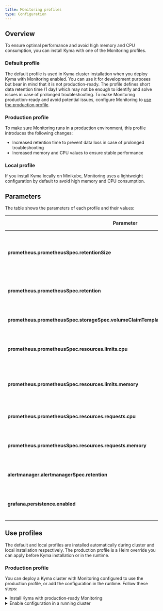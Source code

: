 ```yaml
---
title: Monitoring profiles
type: Configuration
---
```

## Overview

To ensure optimal performance and avoid high memory and CPU consumption, you can install Kyma with one of the Monitoring profiles. 

### Default profile 

The default profile is used in Kyma cluster installation when you deploy Kyma with Monitoring enabled. You can use it for development purposes but bear in mind that it is not production-ready. The profile defines short data retention time (1 day) which may not be enough to identify and solve issues in case of prolonged troubleshooting. To make Monitoring production-ready and avoid potential issues, configure Monitoring to [use the production profile](#configuration-monitoring-profiles-use-production-profile).

### Production profile

To make sure Monitoring runs in a production environment, this profile introduces the following changes: 

* Increased retention time to prevent data loss in case of prolonged troubleshooting 
* Increased memory and CPU values to ensure stable performance 

### Local profile

If you install Kyma locally on Minikube, Monitoring uses a lightweight configuration by default to avoid high memory and CPU consumption. 

## Parameters 

The table shows the parameters of each profile and their values:

 Parameter  | Description | Default profile| Production profile | Local profile|
|-----------|-------------|----------------|--------------------|--------------|
| **prometheus.prometheusSpec.retentionSize** | Maximum number of bytes that storage blocks can use. The oldest data will be removed first. | `2GB` | `15GB` | `256MB` |
| **prometheus.prometheusSpec.retention** | Time period for which Prometheus stores the metrics. |`1d`| `30d` | `2h`|
| **prometheus.prometheusSpec.storageSpec.volumeClaimTemplate.spec.resources.requests.storage** | Amount of storage requested by the Prometheus Pod. |`10Gi`| `20Gi` | `1Gi` |
| **prometheus.prometheusSpec.resources.limits.cpu** | Maximum number of CPUs available for the Prometheus Pod to use. | `600m`| `1` | `150m`|
| **prometheus.prometheusSpec.resources.limits.memory** | Maximum amount of memory available for the Prometheus Pod to use. |`2Gi` | `3Gi` |`800Mi`|
| **prometheus.prometheusSpec.resources.requests.cpu** |  Number of CPUs requested by the Prometheus Pod to operate.| `200m`| `300m` | `100m` |
| **prometheus.prometheusSpec.resources.requests.memory** | Amount of memory requested by the Prometheus Pod to operate. | `600Mi`| `1Gi` | `200Mi` |
| **alertmanager.alertmanagerSpec.retention** | Time period for which Alertmanager retains data.| `120h` | `240h` | `1h` |
| **grafana.persistence.enabled**| Parameter that enables storing Grafana database on a PersistentVolume |`true`|`true`|`false`|

## Use profiles

The default and local profiles are installed automatically during cluster and local installation respectively. The production profile is a Helm override you can apply before Kyma installation or in the runtime. 

### Production profile 

You can deploy a Kyma cluster with Monitoring configured to use the production profile, or add the configuration in the runtime. Follow these steps:

<div tabs>
  <details>
  <summary>
  Install Kyma with production-ready Monitoring
 </summary>

1. Create a Kubernetes cluster for Kyma installation.

2. Apply an override that forces Monitoring to use the production profile:

  ```bash
  cat <<EOF | kubectl apply -f -
  ---
  apiVersion: v1
  kind: ConfigMap
  metadata:
    name: monitoring-overrides
    namespace: kyma-installer
    labels:
      installer: overrides
      component: monitoring
      kyma-project.io/installation: ""
  data:
    prometheus.prometheusSpec.retentionSize: "15GB"
    prometheus.prometheusSpec.retention: "30d"
    prometheus.prometheusSpec.storageSpec.volumeClaimTemplate.spec.resources.requests.storage: "20Gi"
    prometheus.prometheusSpec.resources.limits.cpu: "600m"
    prometheus.prometheusSpec.resources.limits.memory: "2Gi"
    prometheus.prometheusSpec.resources.requests.cpu: "300m"
    prometheus.prometheusSpec.resources.requests.memory: "1Gi"
    alertmanager.alertmanagerSpec.retention: "240h"
  EOF
  ```
  </details>
  <details>
  <summary>
  Enable configuration in a running cluster
  </summary>

  1. Apply an override that forces Monitoring to use the production profile:

  ```bash
    cat <<EOF | kubectl apply -f -
    ---
    apiVersion: v1
    kind: ConfigMap
    metadata:
      name: monitoring-overrides
      namespace: kyma-installer
      labels:
        installer: overrides
        component: monitoring
        kyma-project.io/installation: ""
    data:
      prometheus.prometheusSpec.retentionSize: "15GB"
      prometheus.prometheusSpec.retention: "30d"
      prometheus.prometheusSpec.storageSpec.volumeClaimTemplate.spec.resources.requests.storage: "20Gi"
      prometheus.prometheusSpec.resources.limits.cpu: "600m"
      prometheus.prometheusSpec.resources.limits.memory: "2Gi"
      prometheus.prometheusSpec.resources.requests.cpu: "300m"
      prometheus.prometheusSpec.resources.requests.memory: "1Gi"
      alertmanager.alertmanagerSpec.retention: "240h"
    EOF
  ```
  2. Run the [cluster update process](/root/kyma/#installation-update-kyma).

When the production overrides are applied to an already installed Kyma cluster, then the changes to the storage size of the PVC for Prometheus will not be applied. This is because the underlying Cloud infrastructure might not support dynamic resizing of the PVC. For a workaround, follow these steps:  

>**CAUTION:** This workaround will delete existing metrics, as it creates a new persistent storage.

After the cluster update process is finished, proceed to apply the workaround:
1. Delete the Prometheus StatefulSet:
```bash
kubectl delete statefulset -n kyma-system  prometheus-monitoring-prometheus
```
2. Delete the PVC for the StatefulSet:
```bash
kubectl delete statefulset -n kyma-system prometheus-monitoring-prometheus-db-prometheus-monitoring-prometheus-0
```
After this, Prometheus operator should create a new PVC and a new StatefulSet. Verify if they are present.
3. Check if PVC has been successfully created:
```bash
kubect get pvc -n kyma-system prometheus-monitoring-prometheus-db-prometheus-monitoring-prometheus-0
```
Check the column `CAPACITY` and verify that `20Gi` is set as the new value.
4. Check if the StatefulSet has been created:
```bash
kubectl get statefulsets.apps -n kyma-system prometheus-monitoring-prometheus
```
Check if the value in column `READY` is `1/1`.
  </details>
</div>
